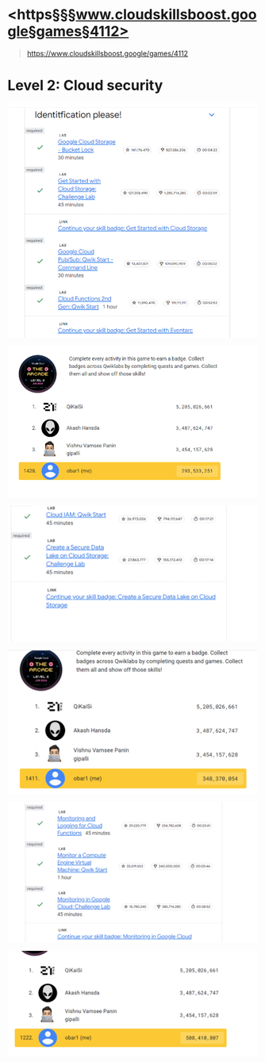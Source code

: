 
# <https§§§www.cloudskillsboost.google§games§4112>
> <https://www.cloudskillsboost.google/games/4112>

# Level 2: Cloud security

![](1687073309507.png)

![](1687073317469.png)

![](1687101630393.png)

![](1687101640377.png)

![](1687164993439.png)

![](1687164818973.png)

